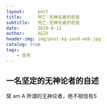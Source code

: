 ```yaml
---
layout:     post
title:      死亡-无神论者的悲哀
subtitle:   死亡-无神论者的悲哀
date:       2020-8-12
author:     AGZX
header-img: img/post-bg-ios9-web.jpg
catalog: true
tags:
    - 思考
---
```


## 一名坚定的无神论者的自述

窝 am A 所谓的无神论者，绝不相信有S